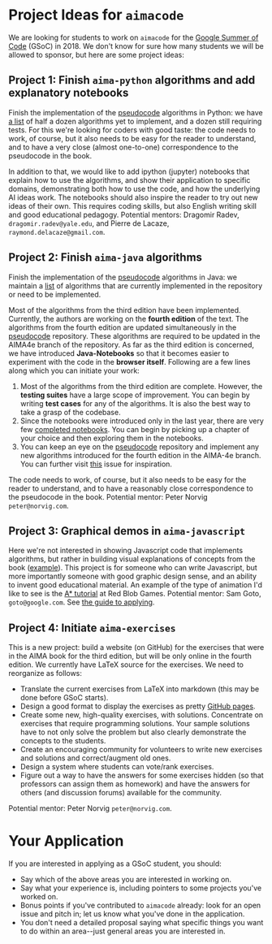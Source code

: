 # Project Ideas for `aimacode`


We are looking for students to work on `aimacode` for the [Google Summer of Code](https://summerofcode.withgoogle.com) (GSoC) in 2018. We don't know for sure how many students we will be allowed to sponsor, but here are some project ideas:

## Project 1: Finish `aima-python` algorithms and add explanatory notebooks

Finish the implementation of the [pseudocode](https://github.com/aimacode/aima-pseudocode) algorithms in Python: we have [a list](https://github.com/aimacode/aima-python/blob/master/README.md) of half a dozen algorithms yet to implement, and a dozen still requiring tests. For this we're looking for coders with good taste: the code needs to work, of course, but it also needs to be easy for the reader to understand, and to have a very close (almost one-to-one) correspondence to the pseudocode in the book.

In addition to that, we would like to add ipython (jupyter) notebooks that explain how to use the algorithms, and show their application to specific domains, demonstrating both how to use the code, and how the underlying AI ideas work. The notebooks should also inspire the reader to try out new ideas of their own. This requires coding skills, but also English writing skill and good educational pedagogy. Potential mentors: Dragomir Radev, `dragomir.radev@yale.edu`, and
Pierre de Lacaze, `raymond.delacaze@gmail.com`.

## Project 2: Finish `aima-java` algorithms

Finish the implementation of the [pseudocode](https://github.com/aimacode/aima-pseudocode) algorithms in Java: we maintain a [list](https://github.com/aimacode/aima-java#index-of-implemented-algorithms) of algorithms that are currently implemented in the repository or need to be implemented.

Most of the algorithms from the third edition have been implemented. Currently, the authors are working on the __fourth edition__ of the text. The algorithms from the fourth edition are updated simultaneously in the [pseudocode](https://github.com/aimacode/aima-pseudocode) repository. These algorithms are required to be updated in the AIMA4e branch of the repository. As far as the third edition is concerned, we have introduced __Java-Notebooks__ so that it becomes easier to experiment with the code in the __browser itself__. Following are a few lines along which you can initiate your work:

1. Most of the algorithms from the third edition are complete. However, the __testing suites__ have a large scope of improvement. You can begin by writing __test cases__ for any of the algorithms. It is also the best way to take a grasp of the codebase.
2. Since the notebooks were introduced only in the last year, there are very few [completed notebooks](https://github.com/aimacode/aima-java/tree/AIMA3e/notebooks). You can begin by picking up a chapter of your choice and then exploring them in the notebooks.
3. You can keep an eye on the [pseudocode](https://github.com/aimacode/aima-pseudocode) repository and implement any new algorithms introduced for the fourth edition in the AIMA-4e branch. You can further visit [this](https://github.com/aimacode/aima-java/issues/438) issue for inspiration.

The code needs to work, of course, but it also needs to be easy for the reader to understand, and to have a reasonably close correspondence to the pseudocode in the book. Potential mentor: Peter Norvig `peter@norvig.com`.

## Project 3: Graphical demos in `aima-javascript`

Here we're not interested in showing Javascript code that implements algorithms, but rather in building visual explanations of concepts from the book ([example](http://aimacode.github.io/aima-javascript/5-Adversarial-Search/)). This project is for someone who can write Javascript, but more importantly someone with good graphic design sense, and an ability to invent good educational material. An example of the type of animation I'd like to see is the [A* tutorial](https://www.redblobgames.com/pathfinding/a-star/introduction.html) at Red Blob Games. Potential mentor: Sam Goto, `goto@google.com`. See [the guide to applying](https://docs.google.com/document/d/1gmJ_dObUvndAFPowP3Ah8MOhG1q4Um2CM4o2JMmznCc/).

## Project 4: Initiate `aima-exercises`

This is a new project: build a website (on GitHub) for the exercises that were in the AIMA book for the third edition, but will be only online in the fourth edition. We currently have LaTeX source for the exercises. We need to reorganize as follows:

- Translate the current exercises from LaTeX into markdown (this may be done before GSoC starts).
- Design a good format to display the exercises as pretty [GitHub pages](https://pages.github.com/).
- Create some new, high-quality exercises, with solutions. Concentrate on exercises that require programming solutions.
Your sample solutions have to not only solve the problem but also clearly demonstrate the concepts to the students.
- Create an encouraging community for volunteers to write new exercises and solutions and correct/augment old ones.
- Design a system where students can vote/rank exercises.
- Figure out a way to have the answers for some exercises hidden (so that professors can assign them as homework) and have the answers for others (and discussion forums) available for the community.

Potential mentor: Peter Norvig `peter@norvig.com`.


# Your Application

If you are interested in applying as a GSoC student, you should:
- Say which of the above areas you are interested in working on.
- Say what your experience is, including pointers to some projects you've worked on.
- Bonus points if you've contributed to `aimacode` already: look for an open issue and pitch in; let us know what you've done in the application.
- You don't need a detailed proposal saying what specific things you want to do within an area--just general areas you are interested in.
